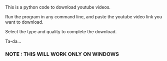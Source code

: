 This is a python code to download youtube videos.

Run the program in any command line, and paste the youtube video link you want to download.

Select the type and quality to complete the download.

Ta-da...


### NOTE : THIS WILL WORK ONLY ON WINDOWS ###
